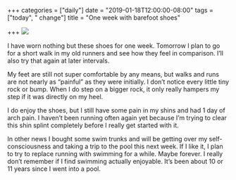 +++
categories = ["daily"]
date = "2019-01-18T12:00:00-08:00"
tags = ["today", " change"]
title = "One week with barefoot shoes"

+++
![](/uploads/6B8A8D99-6DE2-4411-B0FC-334A9E3CA315.jpeg)

I have worn nothing but these shoes for one week. Tomorrow I plan to go for a short walk in my old runners and see how they feel in comparison. I’ll also try that again at later intervals. 

My feet are still not super comfortable by any means, but walks and runs are not nearly as “painful” as they were initially. I don’t notice every little tiny rock or bump. When I do step on a bigger rock, it only really hampers my step if it was directly on my heel. 

I do enjoy the shoes, but I still have some pain in my shins and had 1 day of arch pain. I haven’t been running often again yet because I’m trying to clear this shin splint completely before I really get started with it.

In other news I bought some swim trunks and will be getting over my self-consciousness and taking a trip to the pool this next week. If I like it, I plan to try to replace running with swimming for a while. Maybe forever. I really don’t remember if I find swimming actually enjoyable. It’s been about 10 or 11 years since I went into a pool.